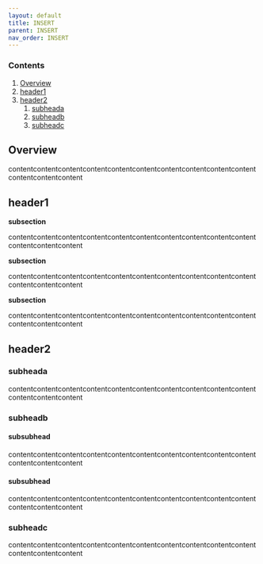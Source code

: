 ```yaml
---
layout: default
title: INSERT
parent: INSERT
nav_order: INSERT
---
```


### Contents
1. [Overview](#overview)
2. [header1](#header1)
3. [header2](#header2)
   1. [subheada](#subheada)
   2. [subheadb](#subheadb)
   3. [subheadc](#subheadc)

## Overview

contentcontentcontentcontentcontentcontentcontentcontentcontentcontentcontentcontentcontent

## header1

**subsection**

contentcontentcontentcontentcontentcontentcontentcontentcontentcontentcontentcontentcontent

**subsection**

contentcontentcontentcontentcontentcontentcontentcontentcontentcontentcontentcontentcontent

**subsection**

contentcontentcontentcontentcontentcontentcontentcontentcontentcontentcontentcontentcontent


## header2

### subheada

contentcontentcontentcontentcontentcontentcontentcontentcontentcontentcontentcontentcontent


### subheadb

#### subsubhead

contentcontentcontentcontentcontentcontentcontentcontentcontentcontentcontentcontentcontent

#### subsubhead

contentcontentcontentcontentcontentcontentcontentcontentcontentcontentcontentcontentcontent


### subheadc

contentcontentcontentcontentcontentcontentcontentcontentcontentcontentcontentcontentcontent
